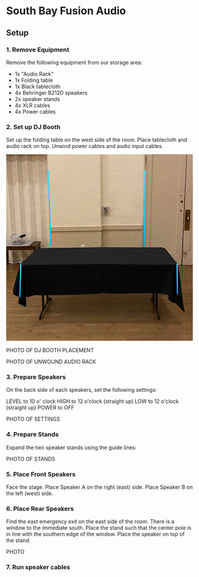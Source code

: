 # South Bay Fusion Audio

## Setup

### 1. Remove Equipment

Remove the following equipment from our storage area:

* 1x "Audio Rack"
* 1x Folding table
* 1x Black tablecloth
* 4x Behringer B212D speakers
* 2x speaker stands
* 4x XLR cables
* 4x Power cables

### 2. Set up DJ Booth

Set up the folding table on the west side of the room. Place tablecloth and audio rack on top. Unwind power cables and audio input cables.

![](images/booth1.jpg)

PHOTO OF DJ BOOTH PLACEMENT

PHOTO OF UNWOUND AUDIO RACK


### 3. Prepare Speakers

On the back side of each speakers, set the following settings:

LEVEL to 10 o' clock
HIGH to 12 o'clock (straight up)
LOW to 12 o'clock (straight up)
POWER to OFF

PHOTO OF SETTINGS

### 4. Prepare Stands

Expand the two speaker stands using the guide lines:

PHOTO OF STANDS

### 5. Place Front Speakers

Face the stage. Place Speaker A on the right (east) side. Place Speaker B on the left (west) side.

### 6. Place Rear Speakers

Find the east emergency exit on the east side of the room. There is a window to the immediate south. Place the stand such that the center pole is in line with the southern edge of the window. Place the speaker on top of the stand.

PHOTO

### 7. Run speaker cables

